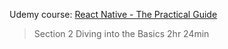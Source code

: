 Udemy course:
[React Native - The Practical Guide](https://www.udemy.com/react-native-the-practical-guide/learn/lecture/12481268#questions/6740459)

> Section 2
> Diving into the Basics
> 2hr 24min

